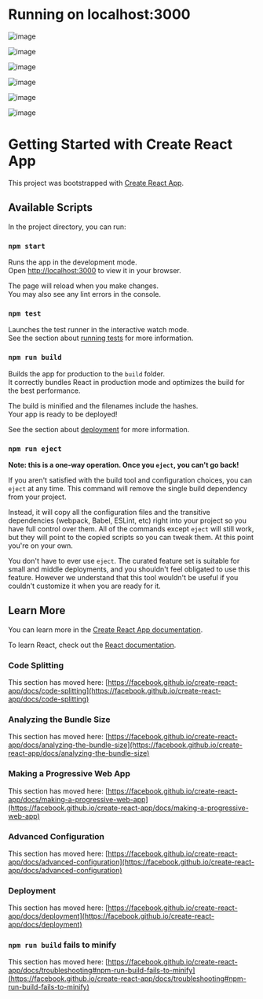 # Running on localhost:3000 
![image](https://github.com/PrinceShubham1232/Multivendor-e-commerce-website-frontend-/assets/90562853/8bc26a63-6a90-4198-a3a2-3d4706b3cead)

![image](https://github.com/PrinceShubham1232/Multivendor-e-commerce-website-frontend-/assets/90562853/f709a596-00df-42cd-8e1f-58c206b84c56)

![image](https://github.com/PrinceShubham1232/Multivendor-e-commerce-website-frontend-/assets/90562853/4f9b85ee-7b9d-465b-abd3-c2edd31f7d70)

![image](https://github.com/PrinceShubham1232/Multivendor-e-commerce-website-frontend-/assets/90562853/81736c6e-6cdc-4349-b267-88a4531239de)

![image](https://github.com/PrinceShubham1232/Multivendor-e-commerce-website-frontend-/assets/90562853/10b4043c-6c34-4a8c-bbbc-4d9802e38c14)

![image](https://github.com/PrinceShubham1232/Multivendor-e-commerce-website-frontend-/assets/90562853/4a651164-28ed-4fba-b136-d6b9e56b6326)

# Getting Started with Create React App

This project was bootstrapped with [Create React App](https://github.com/facebook/create-react-app).

## Available Scripts

In the project directory, you can run:

### `npm start`

Runs the app in the development mode.\
Open [http://localhost:3000](http://localhost:3000) to view it in your browser.

The page will reload when you make changes.\
You may also see any lint errors in the console.

### `npm test`

Launches the test runner in the interactive watch mode.\
See the section about [running tests](https://facebook.github.io/create-react-app/docs/running-tests) for more information.

### `npm run build`

Builds the app for production to the `build` folder.\
It correctly bundles React in production mode and optimizes the build for the best performance.

The build is minified and the filenames include the hashes.\
Your app is ready to be deployed!

See the section about [deployment](https://facebook.github.io/create-react-app/docs/deployment) for more information.

### `npm run eject`

**Note: this is a one-way operation. Once you `eject`, you can't go back!**

If you aren't satisfied with the build tool and configuration choices, you can `eject` at any time. This command will remove the single build dependency from your project.

Instead, it will copy all the configuration files and the transitive dependencies (webpack, Babel, ESLint, etc) right into your project so you have full control over them. All of the commands except `eject` will still work, but they will point to the copied scripts so you can tweak them. At this point you're on your own.

You don't have to ever use `eject`. The curated feature set is suitable for small and middle deployments, and you shouldn't feel obligated to use this feature. However we understand that this tool wouldn't be useful if you couldn't customize it when you are ready for it.

## Learn More

You can learn more in the [Create React App documentation](https://facebook.github.io/create-react-app/docs/getting-started).

To learn React, check out the [React documentation](https://reactjs.org/).

### Code Splitting

This section has moved here: [https://facebook.github.io/create-react-app/docs/code-splitting](https://facebook.github.io/create-react-app/docs/code-splitting)

### Analyzing the Bundle Size

This section has moved here: [https://facebook.github.io/create-react-app/docs/analyzing-the-bundle-size](https://facebook.github.io/create-react-app/docs/analyzing-the-bundle-size)

### Making a Progressive Web App

This section has moved here: [https://facebook.github.io/create-react-app/docs/making-a-progressive-web-app](https://facebook.github.io/create-react-app/docs/making-a-progressive-web-app)

### Advanced Configuration

This section has moved here: [https://facebook.github.io/create-react-app/docs/advanced-configuration](https://facebook.github.io/create-react-app/docs/advanced-configuration)

### Deployment

This section has moved here: [https://facebook.github.io/create-react-app/docs/deployment](https://facebook.github.io/create-react-app/docs/deployment)

### `npm run build` fails to minify

This section has moved here: [https://facebook.github.io/create-react-app/docs/troubleshooting#npm-run-build-fails-to-minify](https://facebook.github.io/create-react-app/docs/troubleshooting#npm-run-build-fails-to-minify)
